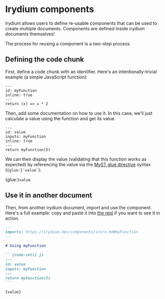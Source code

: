# Irydium components

Irydium allows users to define re-usable components that can be used to create multiple documents.
Components are defined inside irydium documents themselves!

The process for reusing a component is a two-step process.

## Defining the code chunk

First, define a code chunk with an identifier.
Here's an intentionally-trivial example (a simple JavaScript function):

```{code-cell} js
---
id: myFunction
inline: true
---
return (x) => x * 2
```

Then, add some documentation on how to use it.
In this case, we'll just calculate a value using the function and get its value.

```{code-cell} js
---
id: value
inputs: myFunction
inline: true
---
return myFunction(5)
```

We can then display the value (validating that this function works as expected) by referencing the value via the [MyST glue directive] syntax (`` {glue:}`value` ``):

{glue:}`value`

[myst glue directive]: https://myst-nb.readthedocs.io/en/latest/use/glue.html

## Use it in another document

Then, from another irydium document, import and use the component.
Here's a full example: copy and paste it into [the repl](/repl) if you want to see it in action.

````md
---
imports: https://irydium.dev/components/intro.md#myFunction
---

# Using myFunction

```{code-cell} js
---
id: value
inputs: myFunction
---
return myFunction(5)
```

{value}
````

